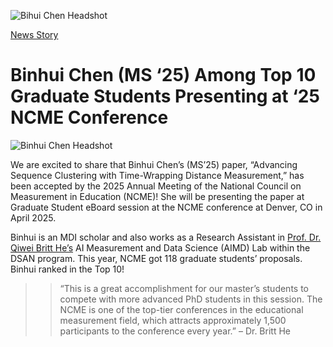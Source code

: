 ![Bihui Chen Headshot](https://analytics.georgetown.edu/wp-content/uploads/sites/452/2024/11/Binhui-Chen.png)

[News Story](https://analytics.georgetown.edu/category/news-story/)

# Binhui Chen (MS ‘25) Among Top 10 Graduate Students Presenting at ‘25 NCME Conference

![Binhui Chen Headshot](https://analytics.georgetown.edu/wp-content/uploads/sites/452/2024/11/Binhui-Chen.png)

We are excited to share that Binhui Chen’s (MS’25) paper, “Advancing Sequence Clustering with Time-Wrapping Distance Measurement,” has been accepted by the 2025 Annual Meeting of the National Council on Measurement in Education (NCME)! She will be presenting the paper at Graduate Student eBoard session at the NCME conference at Denver, CO in April 2025.

Binhui is an MDI scholar and also works as a Research Assistant in [Prof. Dr. Qiwei Britt He’s](https://gufaculty360.georgetown.edu/s/contact/0031Q00002UXuaSQAT/qiwei-he) AI Measurement and Data Science (AIMD) Lab within the DSAN program. This year, NCME got 118 graduate students’ proposals. Binhui ranked in the Top 10!

> > “This is a great accomplishment for our master’s students to compete with more advanced PhD students in this session. The NCME is one of the top-tier conferences in the educational measurement field, which attracts approximately 1,500 participants to the conference every year.” – Dr. Britt He